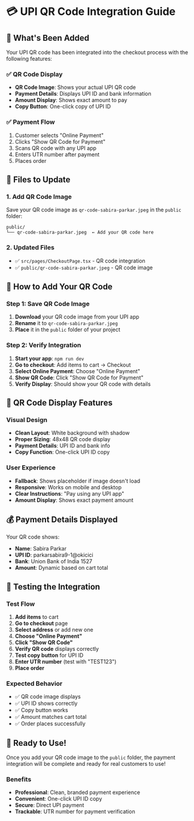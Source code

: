# 💳 UPI QR Code Integration Guide

## 🎯 **What's Been Added**

Your UPI QR code has been integrated into the checkout process with the following features:

### ✅ **QR Code Display**
- **QR Code Image**: Shows your actual UPI QR code
- **Payment Details**: Displays UPI ID and bank information
- **Amount Display**: Shows exact amount to pay
- **Copy Button**: One-click copy of UPI ID

### ✅ **Payment Flow**
1. Customer selects "Online Payment"
2. Clicks "Show QR Code for Payment"
3. Scans QR code with any UPI app
4. Enters UTR number after payment
5. Places order

## 📁 **Files to Update**

### **1. Add QR Code Image**
Save your QR code image as `qr-code-sabira-parkar.jpeg` in the `public` folder:

```
public/
└── qr-code-sabira-parkar.jpeg  ← Add your QR code here
```

### **2. Updated Files**
- ✅ `src/pages/CheckoutPage.tsx` - QR code integration
- ✅ `public/qr-code-sabira-parkar.jpeg` - QR code image

## 🔧 **How to Add Your QR Code**

### **Step 1: Save QR Code Image**
1. **Download** your QR code image from your UPI app
2. **Rename** it to `qr-code-sabira-parkar.jpeg`
3. **Place** it in the `public` folder of your project

### **Step 2: Verify Integration**
1. **Start your app**: `npm run dev`
2. **Go to checkout**: Add items to cart → Checkout
3. **Select Online Payment**: Choose "Online Payment"
4. **Show QR Code**: Click "Show QR Code for Payment"
5. **Verify Display**: Should show your QR code with details

## 🎨 **QR Code Display Features**

### **Visual Design**
- **Clean Layout**: White background with shadow
- **Proper Sizing**: 48x48 QR code display
- **Payment Details**: UPI ID and bank info
- **Copy Function**: One-click UPI ID copy

### **User Experience**
- **Fallback**: Shows placeholder if image doesn't load
- **Responsive**: Works on mobile and desktop
- **Clear Instructions**: "Pay using any UPI app"
- **Amount Display**: Shows exact payment amount

## 💰 **Payment Details Displayed**

Your QR code shows:
- **Name**: Sabira Parkar
- **UPI ID**: parkarsabira9-1@okicici
- **Bank**: Union Bank of India 1527
- **Amount**: Dynamic based on cart total

## 🧪 **Testing the Integration**

### **Test Flow**
1. **Add items** to cart
2. **Go to checkout** page
3. **Select address** or add new one
4. **Choose "Online Payment"**
5. **Click "Show QR Code"**
6. **Verify QR code** displays correctly
7. **Test copy button** for UPI ID
8. **Enter UTR number** (test with "TEST123")
9. **Place order**

### **Expected Behavior**
- ✅ QR code image displays
- ✅ UPI ID shows correctly
- ✅ Copy button works
- ✅ Amount matches cart total
- ✅ Order places successfully

## 🚀 **Ready to Use!**

Once you add your QR code image to the `public` folder, the payment integration will be complete and ready for real customers to use!

### **Benefits**
- **Professional**: Clean, branded payment experience
- **Convenient**: One-click UPI ID copy
- **Secure**: Direct UPI payment
- **Trackable**: UTR number for payment verification 